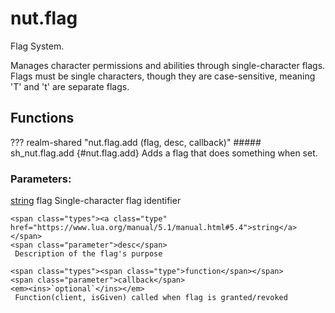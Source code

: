 # nut.flag
Flag System.

Manages character permissions and abilities through single-character flags. Flags must be single characters, though they are case-sensitive, meaning 'T' and 't' are separate flags.
## Functions
??? realm-shared "<a id=nut.flag.add></a>nut.flag.add (flag, desc, callback)"
    ##### sh_nut.flag.add {#nut.flag.add}
    Adds a flag that does something when set.
    <h3>Parameters:</h3>
    <span class="types"><a class="type" href="https://www.lua.org/manual/5.1/manual.html#5.4">string</a></span>
    <span class="parameter">flag</span>
     Single-character flag identifier

    <span class="types"><a class="type" href="https://www.lua.org/manual/5.1/manual.html#5.4">string</a></span>
    <span class="parameter">desc</span>
     Description of the flag's purpose

    <span class="types"><span class="type">function</span></span>
    <span class="parameter">callback</span>
    <em><ins>`optional`</ins></em>
     Function(client, isGiven) called when flag is granted/revoked



